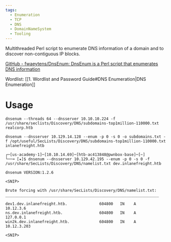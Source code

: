 ```yaml
---
tags:
  - Enumeration
  - TCP
  - DNS
  - DomainNameSystem
  - Tooling
---
```

Multithreaded Perl script to enumerate DNS information of a domain and to discover non-contiguous IP blocks.

[GitHub - fwaeytens/DnsEnum: DnsEnum is a Perl script that enumerates DNS information](https://github.com/fwaeytens/dnsenum)

Wordlist: [[1. Wordlist and Password Guide#DNS Enumeration|DNS Enumeration]]

# Usage

```
dnsenum --threads 64 --dnsserver 10.10.10.224 -f /usr/share/seclists/Discovery/DNS/subdomains-top1million-110000.txt realcorp.htb
```

```shell-session
dnsenum --dnsserver 10.129.14.128 --enum -p 0 -s 0 -o subdomains.txt -f /opt/useful/SecLists/Discovery/DNS/subdomains-top1million-110000.txt inlanefreight.htb
```

```shell-session
┌─[us-academy-1]─[10.10.14.69]─[htb-ac413848@pwnbox-base]─[~]
└──╼ [★]$ dnsenum --dnsserver 10.129.42.195 --enum -p 0 -s 0 -f /usr/share/SecLists/Discovery/DNS/namelist.txt dev.inlanefreight.htb

dnsenum VERSION:1.2.6

<SNIP>

Brute forcing with /usr/share/SecLists/Discovery/DNS/namelist.txt:
___________________________________________________________________

dev1.dev.inlanefreight.htb.              604800   IN    A         10.12.3.6
ns.dev.inlanefreight.htb.                604800   IN    A         127.0.0.1
win2k.dev.inlanefreight.htb.             604800   IN    A        10.12.3.203

<SNIP>
```